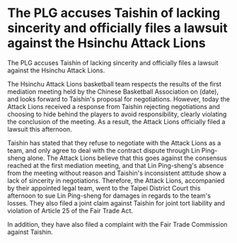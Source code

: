#  The PLG accuses Taishin of lacking sincerity and officially files a lawsuit against the Hsinchu Attack Lions 
  The PLG accuses Taishin of lacking sincerity and officially files a lawsuit against the Hsinchu Attack Lions.

The Hsinchu Attack Lions basketball team respects the results of the first mediation meeting held by the Chinese Basketball Association on (date), and looks forward to Taishin's proposal for negotiations. However, today the Attack Lions received a response from Taishin rejecting negotiations and choosing to hide behind the players to avoid responsibility, clearly violating the conclusion of the meeting. As a result, the Attack Lions officially filed a lawsuit this afternoon.

Taishin has stated that they refuse to negotiate with the Attack Lions as a team, and only agree to deal with the contract dispute through Lin Ping-sheng alone. The Attack Lions believe that this goes against the consensus reached at the first mediation meeting, and that Lin Ping-sheng's absence from the meeting without reason and Taishin's inconsistent attitude show a lack of sincerity in negotiations. Therefore, the Attack Lions, accompanied by their appointed legal team, went to the Taipei District Court this afternoon to sue Lin Ping-sheng for damages in regards to the team's losses. They also filed a joint claim against Taishin for joint tort liability and violation of Article 25 of the Fair Trade Act.

In addition, they have also filed a complaint with the Fair Trade Commission against Taishin.